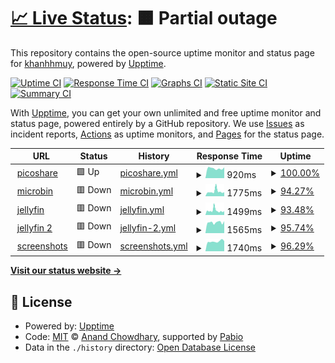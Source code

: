 # [📈 Live Status](https://status.hmuy.me): <!--live status--> **🟧 Partial outage**

This repository contains the open-source uptime monitor and status page for [khanhhmuy](https://status.hmuy.me), powered by [Upptime](https://github.com/upptime/upptime).

[![Uptime CI](https://github.com/khanhhmuy/webstatus/workflows/Uptime%20CI/badge.svg)](https://github.com/khanhhmuy/webstatus/actions?query=workflow%3A%22Uptime+CI%22)
[![Response Time CI](https://github.com/khanhhmuy/webstatus/workflows/Response%20Time%20CI/badge.svg)](https://github.com/khanhhmuy/webstatus/actions?query=workflow%3A%22Response+Time+CI%22)
[![Graphs CI](https://github.com/khanhhmuy/webstatus/workflows/Graphs%20CI/badge.svg)](https://github.com/khanhhmuy/webstatus/actions?query=workflow%3A%22Graphs+CI%22)
[![Static Site CI](https://github.com/khanhhmuy/webstatus/workflows/Static%20Site%20CI/badge.svg)](https://github.com/khanhhmuy/webstatus/actions?query=workflow%3A%22Static+Site+CI%22)
[![Summary CI](https://github.com/khanhhmuy/webstatus/workflows/Summary%20CI/badge.svg)](https://github.com/khanhhmuy/webstatus/actions?query=workflow%3A%22Summary+CI%22)

With [Upptime](https://upptime.js.org), you can get your own unlimited and free uptime monitor and status page, powered entirely by a GitHub repository. We use [Issues](https://github.com/khanhhmuy/webstatus/issues) as incident reports, [Actions](https://github.com/khanhhmuy/webstatus/actions) as uptime monitors, and [Pages](https://status.hmuy.me) for the status page.

<!--start: status pages-->
<!-- This summary is generated by Upptime (https://github.com/upptime/upptime) -->
<!-- Do not edit this manually, your changes will be overwritten -->
<!-- prettier-ignore -->
| URL | Status | History | Response Time | Uptime |
| --- | ------ | ------- | ------------- | ------ |
| <img alt="" src="https://icons.duckduckgo.com/ip3/share.hmuy.live.ico" height="13"> [picoshare](https://share.hmuy.live) | 🟩 Up | [picoshare.yml](https://github.com/khanhmuy/webstatus/commits/HEAD/history/picoshare.yml) | <details><summary><img alt="Response time graph" src="./graphs/picoshare/response-time-week.png" height="20"> 920ms</summary><br><a href="https://status.hmuy.live/history/picoshare"><img alt="Response time 1259" src="https://img.shields.io/endpoint?url=https%3A%2F%2Fraw.githubusercontent.com%2Fkhanhmuy%2Fwebstatus%2FHEAD%2Fapi%2Fpicoshare%2Fresponse-time.json"></a><br><a href="https://status.hmuy.live/history/picoshare"><img alt="24-hour response time 1015" src="https://img.shields.io/endpoint?url=https%3A%2F%2Fraw.githubusercontent.com%2Fkhanhmuy%2Fwebstatus%2FHEAD%2Fapi%2Fpicoshare%2Fresponse-time-day.json"></a><br><a href="https://status.hmuy.live/history/picoshare"><img alt="7-day response time 920" src="https://img.shields.io/endpoint?url=https%3A%2F%2Fraw.githubusercontent.com%2Fkhanhmuy%2Fwebstatus%2FHEAD%2Fapi%2Fpicoshare%2Fresponse-time-week.json"></a><br><a href="https://status.hmuy.live/history/picoshare"><img alt="30-day response time 3351" src="https://img.shields.io/endpoint?url=https%3A%2F%2Fraw.githubusercontent.com%2Fkhanhmuy%2Fwebstatus%2FHEAD%2Fapi%2Fpicoshare%2Fresponse-time-month.json"></a><br><a href="https://status.hmuy.live/history/picoshare"><img alt="1-year response time 1360" src="https://img.shields.io/endpoint?url=https%3A%2F%2Fraw.githubusercontent.com%2Fkhanhmuy%2Fwebstatus%2FHEAD%2Fapi%2Fpicoshare%2Fresponse-time-year.json"></a></details> | <details><summary><a href="https://status.hmuy.live/history/picoshare">100.00%</a></summary><a href="https://status.hmuy.live/history/picoshare"><img alt="All-time uptime 93.21%" src="https://img.shields.io/endpoint?url=https%3A%2F%2Fraw.githubusercontent.com%2Fkhanhmuy%2Fwebstatus%2FHEAD%2Fapi%2Fpicoshare%2Fuptime.json"></a><br><a href="https://status.hmuy.live/history/picoshare"><img alt="24-hour uptime 100.00%" src="https://img.shields.io/endpoint?url=https%3A%2F%2Fraw.githubusercontent.com%2Fkhanhmuy%2Fwebstatus%2FHEAD%2Fapi%2Fpicoshare%2Fuptime-day.json"></a><br><a href="https://status.hmuy.live/history/picoshare"><img alt="7-day uptime 100.00%" src="https://img.shields.io/endpoint?url=https%3A%2F%2Fraw.githubusercontent.com%2Fkhanhmuy%2Fwebstatus%2FHEAD%2Fapi%2Fpicoshare%2Fuptime-week.json"></a><br><a href="https://status.hmuy.live/history/picoshare"><img alt="30-day uptime 99.53%" src="https://img.shields.io/endpoint?url=https%3A%2F%2Fraw.githubusercontent.com%2Fkhanhmuy%2Fwebstatus%2FHEAD%2Fapi%2Fpicoshare%2Fuptime-month.json"></a><br><a href="https://status.hmuy.live/history/picoshare"><img alt="1-year uptime 95.01%" src="https://img.shields.io/endpoint?url=https%3A%2F%2Fraw.githubusercontent.com%2Fkhanhmuy%2Fwebstatus%2FHEAD%2Fapi%2Fpicoshare%2Fuptime-year.json"></a></details>
| <img alt="" src="https://icons.duckduckgo.com/ip3/bin.hmuy.live.ico" height="13"> [microbin](https://bin.hmuy.live) | 🟥 Down | [microbin.yml](https://github.com/khanhmuy/webstatus/commits/HEAD/history/microbin.yml) | <details><summary><img alt="Response time graph" src="./graphs/microbin/response-time-week.png" height="20"> 1775ms</summary><br><a href="https://status.hmuy.live/history/microbin"><img alt="Response time 1650" src="https://img.shields.io/endpoint?url=https%3A%2F%2Fraw.githubusercontent.com%2Fkhanhmuy%2Fwebstatus%2FHEAD%2Fapi%2Fmicrobin%2Fresponse-time.json"></a><br><a href="https://status.hmuy.live/history/microbin"><img alt="24-hour response time 2120" src="https://img.shields.io/endpoint?url=https%3A%2F%2Fraw.githubusercontent.com%2Fkhanhmuy%2Fwebstatus%2FHEAD%2Fapi%2Fmicrobin%2Fresponse-time-day.json"></a><br><a href="https://status.hmuy.live/history/microbin"><img alt="7-day response time 1775" src="https://img.shields.io/endpoint?url=https%3A%2F%2Fraw.githubusercontent.com%2Fkhanhmuy%2Fwebstatus%2FHEAD%2Fapi%2Fmicrobin%2Fresponse-time-week.json"></a><br><a href="https://status.hmuy.live/history/microbin"><img alt="30-day response time 2439" src="https://img.shields.io/endpoint?url=https%3A%2F%2Fraw.githubusercontent.com%2Fkhanhmuy%2Fwebstatus%2FHEAD%2Fapi%2Fmicrobin%2Fresponse-time-month.json"></a><br><a href="https://status.hmuy.live/history/microbin"><img alt="1-year response time 1688" src="https://img.shields.io/endpoint?url=https%3A%2F%2Fraw.githubusercontent.com%2Fkhanhmuy%2Fwebstatus%2FHEAD%2Fapi%2Fmicrobin%2Fresponse-time-year.json"></a></details> | <details><summary><a href="https://status.hmuy.live/history/microbin">94.27%</a></summary><a href="https://status.hmuy.live/history/microbin"><img alt="All-time uptime 92.11%" src="https://img.shields.io/endpoint?url=https%3A%2F%2Fraw.githubusercontent.com%2Fkhanhmuy%2Fwebstatus%2FHEAD%2Fapi%2Fmicrobin%2Fuptime.json"></a><br><a href="https://status.hmuy.live/history/microbin"><img alt="24-hour uptime 72.89%" src="https://img.shields.io/endpoint?url=https%3A%2F%2Fraw.githubusercontent.com%2Fkhanhmuy%2Fwebstatus%2FHEAD%2Fapi%2Fmicrobin%2Fuptime-day.json"></a><br><a href="https://status.hmuy.live/history/microbin"><img alt="7-day uptime 94.27%" src="https://img.shields.io/endpoint?url=https%3A%2F%2Fraw.githubusercontent.com%2Fkhanhmuy%2Fwebstatus%2FHEAD%2Fapi%2Fmicrobin%2Fuptime-week.json"></a><br><a href="https://status.hmuy.live/history/microbin"><img alt="30-day uptime 83.80%" src="https://img.shields.io/endpoint?url=https%3A%2F%2Fraw.githubusercontent.com%2Fkhanhmuy%2Fwebstatus%2FHEAD%2Fapi%2Fmicrobin%2Fuptime-month.json"></a><br><a href="https://status.hmuy.live/history/microbin"><img alt="1-year uptime 88.78%" src="https://img.shields.io/endpoint?url=https%3A%2F%2Fraw.githubusercontent.com%2Fkhanhmuy%2Fwebstatus%2FHEAD%2Fapi%2Fmicrobin%2Fuptime-year.json"></a></details>
| <img alt="" src="https://icons.duckduckgo.com/ip3/jellyfin.hmuy.live.ico" height="13"> [jellyfin](https://jellyfin.hmuy.live) | 🟥 Down | [jellyfin.yml](https://github.com/khanhmuy/webstatus/commits/HEAD/history/jellyfin.yml) | <details><summary><img alt="Response time graph" src="./graphs/jellyfin/response-time-week.png" height="20"> 1499ms</summary><br><a href="https://status.hmuy.live/history/jellyfin"><img alt="Response time 1614" src="https://img.shields.io/endpoint?url=https%3A%2F%2Fraw.githubusercontent.com%2Fkhanhmuy%2Fwebstatus%2FHEAD%2Fapi%2Fjellyfin%2Fresponse-time.json"></a><br><a href="https://status.hmuy.live/history/jellyfin"><img alt="24-hour response time 1703" src="https://img.shields.io/endpoint?url=https%3A%2F%2Fraw.githubusercontent.com%2Fkhanhmuy%2Fwebstatus%2FHEAD%2Fapi%2Fjellyfin%2Fresponse-time-day.json"></a><br><a href="https://status.hmuy.live/history/jellyfin"><img alt="7-day response time 1499" src="https://img.shields.io/endpoint?url=https%3A%2F%2Fraw.githubusercontent.com%2Fkhanhmuy%2Fwebstatus%2FHEAD%2Fapi%2Fjellyfin%2Fresponse-time-week.json"></a><br><a href="https://status.hmuy.live/history/jellyfin"><img alt="30-day response time 1689" src="https://img.shields.io/endpoint?url=https%3A%2F%2Fraw.githubusercontent.com%2Fkhanhmuy%2Fwebstatus%2FHEAD%2Fapi%2Fjellyfin%2Fresponse-time-month.json"></a><br><a href="https://status.hmuy.live/history/jellyfin"><img alt="1-year response time 1697" src="https://img.shields.io/endpoint?url=https%3A%2F%2Fraw.githubusercontent.com%2Fkhanhmuy%2Fwebstatus%2FHEAD%2Fapi%2Fjellyfin%2Fresponse-time-year.json"></a></details> | <details><summary><a href="https://status.hmuy.live/history/jellyfin">93.48%</a></summary><a href="https://status.hmuy.live/history/jellyfin"><img alt="All-time uptime 89.55%" src="https://img.shields.io/endpoint?url=https%3A%2F%2Fraw.githubusercontent.com%2Fkhanhmuy%2Fwebstatus%2FHEAD%2Fapi%2Fjellyfin%2Fuptime.json"></a><br><a href="https://status.hmuy.live/history/jellyfin"><img alt="24-hour uptime 72.91%" src="https://img.shields.io/endpoint?url=https%3A%2F%2Fraw.githubusercontent.com%2Fkhanhmuy%2Fwebstatus%2FHEAD%2Fapi%2Fjellyfin%2Fuptime-day.json"></a><br><a href="https://status.hmuy.live/history/jellyfin"><img alt="7-day uptime 93.48%" src="https://img.shields.io/endpoint?url=https%3A%2F%2Fraw.githubusercontent.com%2Fkhanhmuy%2Fwebstatus%2FHEAD%2Fapi%2Fjellyfin%2Fuptime-week.json"></a><br><a href="https://status.hmuy.live/history/jellyfin"><img alt="30-day uptime 83.63%" src="https://img.shields.io/endpoint?url=https%3A%2F%2Fraw.githubusercontent.com%2Fkhanhmuy%2Fwebstatus%2FHEAD%2Fapi%2Fjellyfin%2Fuptime-month.json"></a><br><a href="https://status.hmuy.live/history/jellyfin"><img alt="1-year uptime 85.14%" src="https://img.shields.io/endpoint?url=https%3A%2F%2Fraw.githubusercontent.com%2Fkhanhmuy%2Fwebstatus%2FHEAD%2Fapi%2Fjellyfin%2Fuptime-year.json"></a></details>
| <img alt="" src="https://icons.duckduckgo.com/ip3/jellyfin2.hmuy.live.ico" height="13"> [jellyfin 2](https://jellyfin2.hmuy.live) | 🟥 Down | [jellyfin-2.yml](https://github.com/khanhmuy/webstatus/commits/HEAD/history/jellyfin-2.yml) | <details><summary><img alt="Response time graph" src="./graphs/jellyfin-2/response-time-week.png" height="20"> 1565ms</summary><br><a href="https://status.hmuy.live/history/jellyfin-2"><img alt="Response time 1721" src="https://img.shields.io/endpoint?url=https%3A%2F%2Fraw.githubusercontent.com%2Fkhanhmuy%2Fwebstatus%2FHEAD%2Fapi%2Fjellyfin-2%2Fresponse-time.json"></a><br><a href="https://status.hmuy.live/history/jellyfin-2"><img alt="24-hour response time 2105" src="https://img.shields.io/endpoint?url=https%3A%2F%2Fraw.githubusercontent.com%2Fkhanhmuy%2Fwebstatus%2FHEAD%2Fapi%2Fjellyfin-2%2Fresponse-time-day.json"></a><br><a href="https://status.hmuy.live/history/jellyfin-2"><img alt="7-day response time 1565" src="https://img.shields.io/endpoint?url=https%3A%2F%2Fraw.githubusercontent.com%2Fkhanhmuy%2Fwebstatus%2FHEAD%2Fapi%2Fjellyfin-2%2Fresponse-time-week.json"></a><br><a href="https://status.hmuy.live/history/jellyfin-2"><img alt="30-day response time 2461" src="https://img.shields.io/endpoint?url=https%3A%2F%2Fraw.githubusercontent.com%2Fkhanhmuy%2Fwebstatus%2FHEAD%2Fapi%2Fjellyfin-2%2Fresponse-time-month.json"></a><br><a href="https://status.hmuy.live/history/jellyfin-2"><img alt="1-year response time 1770" src="https://img.shields.io/endpoint?url=https%3A%2F%2Fraw.githubusercontent.com%2Fkhanhmuy%2Fwebstatus%2FHEAD%2Fapi%2Fjellyfin-2%2Fresponse-time-year.json"></a></details> | <details><summary><a href="https://status.hmuy.live/history/jellyfin-2">95.74%</a></summary><a href="https://status.hmuy.live/history/jellyfin-2"><img alt="All-time uptime 92.29%" src="https://img.shields.io/endpoint?url=https%3A%2F%2Fraw.githubusercontent.com%2Fkhanhmuy%2Fwebstatus%2FHEAD%2Fapi%2Fjellyfin-2%2Fuptime.json"></a><br><a href="https://status.hmuy.live/history/jellyfin-2"><img alt="24-hour uptime 75.72%" src="https://img.shields.io/endpoint?url=https%3A%2F%2Fraw.githubusercontent.com%2Fkhanhmuy%2Fwebstatus%2FHEAD%2Fapi%2Fjellyfin-2%2Fuptime-day.json"></a><br><a href="https://status.hmuy.live/history/jellyfin-2"><img alt="7-day uptime 95.74%" src="https://img.shields.io/endpoint?url=https%3A%2F%2Fraw.githubusercontent.com%2Fkhanhmuy%2Fwebstatus%2FHEAD%2Fapi%2Fjellyfin-2%2Fuptime-week.json"></a><br><a href="https://status.hmuy.live/history/jellyfin-2"><img alt="30-day uptime 84.15%" src="https://img.shields.io/endpoint?url=https%3A%2F%2Fraw.githubusercontent.com%2Fkhanhmuy%2Fwebstatus%2FHEAD%2Fapi%2Fjellyfin-2%2Fuptime-month.json"></a><br><a href="https://status.hmuy.live/history/jellyfin-2"><img alt="1-year uptime 89.04%" src="https://img.shields.io/endpoint?url=https%3A%2F%2Fraw.githubusercontent.com%2Fkhanhmuy%2Fwebstatus%2FHEAD%2Fapi%2Fjellyfin-2%2Fuptime-year.json"></a></details>
| <img alt="" src="https://icons.duckduckgo.com/ip3/ss.hmuy.live.ico" height="13"> [screenshots](https://ss.hmuy.live) | 🟥 Down | [screenshots.yml](https://github.com/khanhmuy/webstatus/commits/HEAD/history/screenshots.yml) | <details><summary><img alt="Response time graph" src="./graphs/screenshots/response-time-week.png" height="20"> 1740ms</summary><br><a href="https://status.hmuy.live/history/screenshots"><img alt="Response time 1826" src="https://img.shields.io/endpoint?url=https%3A%2F%2Fraw.githubusercontent.com%2Fkhanhmuy%2Fwebstatus%2FHEAD%2Fapi%2Fscreenshots%2Fresponse-time.json"></a><br><a href="https://status.hmuy.live/history/screenshots"><img alt="24-hour response time 2153" src="https://img.shields.io/endpoint?url=https%3A%2F%2Fraw.githubusercontent.com%2Fkhanhmuy%2Fwebstatus%2FHEAD%2Fapi%2Fscreenshots%2Fresponse-time-day.json"></a><br><a href="https://status.hmuy.live/history/screenshots"><img alt="7-day response time 1740" src="https://img.shields.io/endpoint?url=https%3A%2F%2Fraw.githubusercontent.com%2Fkhanhmuy%2Fwebstatus%2FHEAD%2Fapi%2Fscreenshots%2Fresponse-time-week.json"></a><br><a href="https://status.hmuy.live/history/screenshots"><img alt="30-day response time 2247" src="https://img.shields.io/endpoint?url=https%3A%2F%2Fraw.githubusercontent.com%2Fkhanhmuy%2Fwebstatus%2FHEAD%2Fapi%2Fscreenshots%2Fresponse-time-month.json"></a><br><a href="https://status.hmuy.live/history/screenshots"><img alt="1-year response time 1919" src="https://img.shields.io/endpoint?url=https%3A%2F%2Fraw.githubusercontent.com%2Fkhanhmuy%2Fwebstatus%2FHEAD%2Fapi%2Fscreenshots%2Fresponse-time-year.json"></a></details> | <details><summary><a href="https://status.hmuy.live/history/screenshots">96.29%</a></summary><a href="https://status.hmuy.live/history/screenshots"><img alt="All-time uptime 91.94%" src="https://img.shields.io/endpoint?url=https%3A%2F%2Fraw.githubusercontent.com%2Fkhanhmuy%2Fwebstatus%2FHEAD%2Fapi%2Fscreenshots%2Fuptime.json"></a><br><a href="https://status.hmuy.live/history/screenshots"><img alt="24-hour uptime 75.74%" src="https://img.shields.io/endpoint?url=https%3A%2F%2Fraw.githubusercontent.com%2Fkhanhmuy%2Fwebstatus%2FHEAD%2Fapi%2Fscreenshots%2Fuptime-day.json"></a><br><a href="https://status.hmuy.live/history/screenshots"><img alt="7-day uptime 96.29%" src="https://img.shields.io/endpoint?url=https%3A%2F%2Fraw.githubusercontent.com%2Fkhanhmuy%2Fwebstatus%2FHEAD%2Fapi%2Fscreenshots%2Fuptime-week.json"></a><br><a href="https://status.hmuy.live/history/screenshots"><img alt="30-day uptime 84.28%" src="https://img.shields.io/endpoint?url=https%3A%2F%2Fraw.githubusercontent.com%2Fkhanhmuy%2Fwebstatus%2FHEAD%2Fapi%2Fscreenshots%2Fuptime-month.json"></a><br><a href="https://status.hmuy.live/history/screenshots"><img alt="1-year uptime 89.10%" src="https://img.shields.io/endpoint?url=https%3A%2F%2Fraw.githubusercontent.com%2Fkhanhmuy%2Fwebstatus%2FHEAD%2Fapi%2Fscreenshots%2Fuptime-year.json"></a></details>

<!--end: status pages-->

[**Visit our status website →**](https://status.hmuy.me)

## 📄 License

- Powered by: [Upptime](https://github.com/upptime/upptime)
- Code: [MIT](./LICENSE) © [Anand Chowdhary](https://anandchowdhary.com), supported by [Pabio](https://pabio.com)
- Data in the `./history` directory: [Open Database License](https://opendatacommons.org/licenses/odbl/1-0/)
